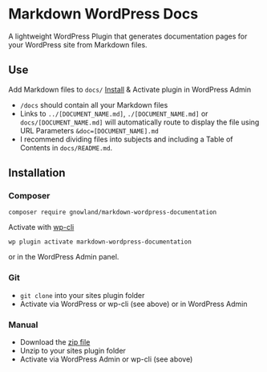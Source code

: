 # Markdown WordPress Docs
A lightweight WordPress Plugin that generates documentation pages for your WordPress site from Markdown files.

## Use
Add Markdown files to `docs/`
[Install](#install) & Activate plugin in WordPress Admin

- `/docs` should contain all your Markdown files
- Links to `../[DOCUMENT_NAME.md]`, `./[DOCUMENT_NAME.md]` or `docs/[DOCUMENT_NAME.md]` will automatically route to display the file using URL Parameters `&doc=[DOCUMENT_NAME].md`
- I recommend dividing files into subjects and including a Table of Contents in `docs/README.md`.

## Installation ##

### Composer ###

```shell
composer require gnowland/markdown-wordpress-documentation
```

Activate with [wp-cli](http://wp-cli.org/)

```shell
wp plugin activate markdown-wordpress-documentation
```
or in the WordPress Admin panel.

### Git ###

* `git clone` into your sites plugin folder
* Activate via WordPress or wp-cli (see above) or in WordPress Admin

### Manual ###

* Download the [zip file](https://github.com/gnowland/wp-jet-fuel/archive/master.zip)
* Unzip to your sites plugin folder
* Activate via WordPress Admin or wp-cli (see above)
